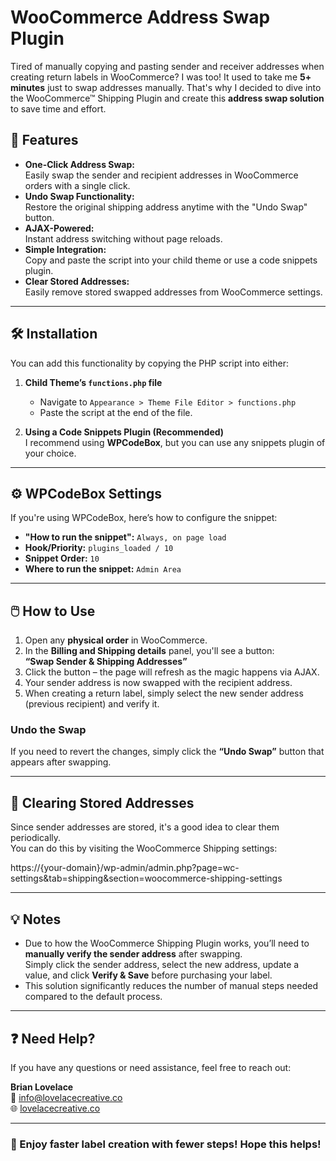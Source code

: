 # WooCommerce Address Swap Plugin

Tired of manually copying and pasting sender and receiver addresses when creating return labels in WooCommerce? I was too! It used to take me **5+ minutes** just to swap addresses manually. That's why I decided to dive into the WooCommerce™ Shipping Plugin and create this **address swap solution** to save time and effort.

## 🚀 Features

- **One-Click Address Swap:**  
  Easily swap the sender and recipient addresses in WooCommerce orders with a single click.
- **Undo Swap Functionality:**  
  Restore the original shipping address anytime with the "Undo Swap" button.
- **AJAX-Powered:**  
  Instant address switching without page reloads.
- **Simple Integration:**  
  Copy and paste the script into your child theme or use a code snippets plugin.
- **Clear Stored Addresses:**  
  Easily remove stored swapped addresses from WooCommerce settings.

---

## 🛠️ Installation

You can add this functionality by copying the PHP script into either:

1. **Child Theme’s `functions.php` file**  
   - Navigate to `Appearance > Theme File Editor > functions.php`  
   - Paste the script at the end of the file.

2. **Using a Code Snippets Plugin (Recommended)**  
   I recommend using **WPCodeBox**, but you can use any snippets plugin of your choice.

---

## ⚙️ WPCodeBox Settings

If you're using WPCodeBox, here’s how to configure the snippet:

- **"How to run the snippet":** `Always, on page load`
- **Hook/Priority:** `plugins_loaded / 10`
- **Snippet Order:** `10`
- **Where to run the snippet:** `Admin Area`

---

## 🖱️ How to Use

1. Open any **physical order** in WooCommerce.  
2. In the **Billing and Shipping details** panel, you'll see a button:  
   **“Swap Sender & Shipping Addresses”**  
3. Click the button – the page will refresh as the magic happens via AJAX.  
4. Your sender address is now swapped with the recipient address.  
5. When creating a return label, simply select the new sender address (previous recipient) and verify it.

### **Undo the Swap**
If you need to revert the changes, simply click the **“Undo Swap”** button that appears after swapping.

---

## 🔄 Clearing Stored Addresses

Since sender addresses are stored, it's a good idea to clear them periodically.  
You can do this by visiting the WooCommerce Shipping settings:

https://{your-domain}/wp-admin/admin.php?page=wc-settings&tab=shipping&section=woocommerce-shipping-settings


---

## 💡 Notes

- Due to how the WooCommerce Shipping Plugin works, you’ll need to **manually verify the sender address** after swapping.  
  Simply click the sender address, select the new address, update a value, and click **Verify & Save** before purchasing your label.
- This solution significantly reduces the number of manual steps needed compared to the default process.

---

## ❓ Need Help?

If you have any questions or need assistance, feel free to reach out:

**Brian Lovelace**  
📧 [info@lovelacecreative.co](mailto:info@lovelacecreative.co)  
🌐 [lovelacecreative.co](https://lovelacecreative.co)

---

### 🚀 Enjoy faster label creation with fewer steps! Hope this helps!
